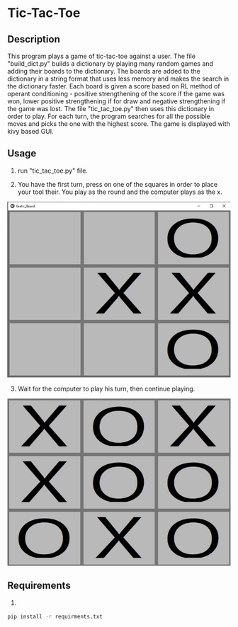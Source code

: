# Tic-Tac-Toe

## Description
This program plays a game of tic-tac-toe against a user. The file "build_dict.py" builds 
a dictionary by playing many random games and adding their boards to the dictionary. The 
boards are added to the dictionary in a string format that uses less memory and makes the
search in the dictionary faster. Each board is given a score based on RL method of operant 
conditioning - positive strengthening of the score if the game was won, lower positive
strengthening if for draw and negative
strengthening if the game was lost. The file "tic_tac_toe.py" then uses this dictionary 
in order to play. For each turn, the program searches for all the possible moves and picks
the one with the highest score. The game is displayed with kivy based GUI.


## Usage
1. run "tic_tac_toe.py" file.

2. You have the first turn, press on one of the squares in order to place your tool their.
You play as the round and the computer plays as the x.

<p align="center">
  <img src="images/board_game.JPG" alt="Output">
</p>

3. Wait for the computer to play his turn, then continue playing.


<p align="center">
  <img src="images/draw_image.JPG" alt="Output">
</p>

## Requirements
1. 
```bash
pip install -r requirments.txt
```
